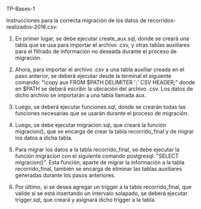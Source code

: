 TP-Bases-1

Instrucciones para la correcta migración de los datos de recorridos-realizados-2016.csv:

1) En primer lugar, se debe ejecutar create_aux.sql, donde se creará una tabla
que se usa para importar el archivo .csv, y otras tablas auxiliares para el filtrado de información no deseada durante el proceso de migración.

2) Ahora, para importar el archivo .csv a una tabla auxiliar creada en el paso anterior, se deberá ejecutar desde la terminal el siguiente comando: "\copy aux FROM $PATH  DELIMITER ';' CSV HEADER;" donde en $PATH se deberá escribir la ubicación del archivo .csv. Los datos de dicho archivo se importarán a una tabla llamada aux.

3) Luego, se deberá ejecutar funciones.sql, donde se crearán todas las funciones necesarias que se usarán
durante el proceso de migración.

4) Luego, se debe ejecutar migracion.sql, que creará la función migracion(), que se encarga de crear la tabla recorrido_final y de migrar los datos a dicha tabla.

5) Para migrar los datos a la tabla recorrido_final, se debe ejecutar la función migracion con el siguiente comando postgresql:
"SELECT migracion()". Esta función, aparte de migrar la información a la tabla recorrido_final, también se encarga de eliminar las tablas auxiliares generadas durante los pasos anteriores.

6) Por último, si se desea agregar un trigger a la tabla recorrido_final, que valide si se está insertando un intervalo solapado, se deberá ejecutar trigger.sql, que creará y asignará dicho trigger a la tabla.
